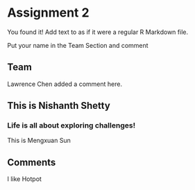 # Assignment 2

You found it!  Add text to as if it were a regular R Markdown file.

Put your name in the Team Section and comment

## Team

Lawrence Chen added a comment here.

## This is Nishanth Shetty 
### Life is all about exploring challenges!

This is Mengxuan Sun

## Comments
I like Hotpot 
